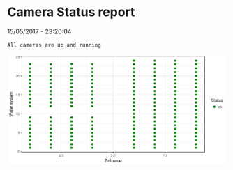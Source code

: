 Camera Status report
================
15/05/2017 - 23:20:04

    All cameras are up and running

![](camreport_files/figure-markdown_github/unnamed-chunk-2-1.png)
